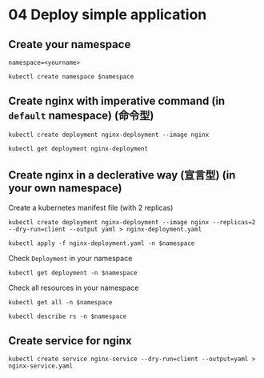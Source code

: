 # 04 Deploy simple application


## Create your namespace

```
namespace=<yourname>
```

```
kubectl create namespace $namespace
```

## Create nginx with imperative command (in `default` namespace) (命令型)

```
kubectl create deployment nginx-deployment --image nginx
```

```
kubectl get deployment nginx-deployment
```

## Create nginx in a declerative way (宣言型) (in your own namespace)

Create a kubernetes manifest file (with 2 replicas)

```
kubectl create deployment nginx-deployment --image nginx --replicas=2 --dry-run=client --output yaml > nginx-deployment.yaml
```

```
kubectl apply -f nginx-deployment.yaml -n $namespace
```

Check `Deployment` in your namespace

```
kubectl get deployment -n $namespace
```

Check all resources in your namespace

```
kubectl get all -n $namespace
```

```
kubectl describe rs -n $namespace
```

## Create service for nginx

```
kubectl create service nginx-service --dry-run=client --output=yaml > nginx-service.yaml
```
